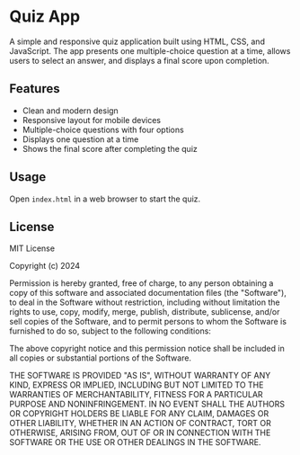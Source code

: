 # Quiz App

A simple and responsive quiz application built using HTML, CSS, and JavaScript. The app presents one multiple-choice question at a time, allows users to select an answer, and displays a final score upon completion.

## Features

-   Clean and modern design
-   Responsive layout for mobile devices
-   Multiple-choice questions with four options
-   Displays one question at a time
-   Shows the final score after completing the quiz

## Usage

Open `index.html` in a web browser to start the quiz.

## License

MIT License

Copyright (c) 2024

Permission is hereby granted, free of charge, to any person obtaining a copy
of this software and associated documentation files (the "Software"), to deal
in the Software without restriction, including without limitation the rights
to use, copy, modify, merge, publish, distribute, sublicense, and/or sell
copies of the Software, and to permit persons to whom the Software is
furnished to do so, subject to the following conditions:

The above copyright notice and this permission notice shall be included in all
copies or substantial portions of the Software.

THE SOFTWARE IS PROVIDED "AS IS", WITHOUT WARRANTY OF ANY KIND, EXPRESS OR
IMPLIED, INCLUDING BUT NOT LIMITED TO THE WARRANTIES OF MERCHANTABILITY,
FITNESS FOR A PARTICULAR PURPOSE AND NONINFRINGEMENT. IN NO EVENT SHALL THE
AUTHORS OR COPYRIGHT HOLDERS BE LIABLE FOR ANY CLAIM, DAMAGES OR OTHER
LIABILITY, WHETHER IN AN ACTION OF CONTRACT, TORT OR OTHERWISE, ARISING FROM,
OUT OF OR IN CONNECTION WITH THE SOFTWARE OR THE USE OR OTHER DEALINGS IN THE
SOFTWARE.
```